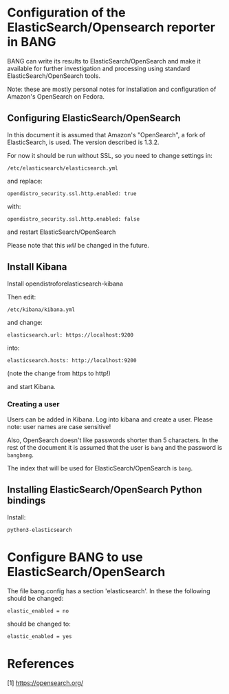 # Configuration of the ElasticSearch/Opensearch reporter in BANG

BANG can write its results to ElasticSearch/OpenSearch and make it available for further
investigation and processing using standard ElasticSearch/OpenSearch tools.

Note: these are mostly personal notes for installation and configuration of
Amazon's OpenSearch on Fedora.

## Configuring ElasticSearch/OpenSearch

In this document it is assumed that Amazon's "OpenSearch", a fork of
ElasticSearch, is used. The version described is 1.3.2.

For now it should be run without SSL, so you need to change settings in:

    /etc/elasticsearch/elasticsearch.yml

and replace:

    opendistro_security.ssl.http.enabled: true

with:

    opendistro_security.ssl.http.enabled: false

and restart ElasticSearch/OpenSearch

Please note that this *will* be changed in the future.

## Install Kibana

Install opendistroforelasticsearch-kibana

Then edit:

    /etc/kibana/kibana.yml

and change:

    elasticsearch.url: https://localhost:9200

into:

    elasticsearch.hosts: http://localhost:9200

(note the change from https to http!)

and start Kibana.

### Creating a user

Users can be added in Kibana. Log into kibana and create a user. Please note:
user names are case sensitive!

Also, OpenSearch doesn't like passwords shorter than 5 characters. In the rest
of the document it is assumed that the user is `bang` and the password is
`bangbang`.

The index that will be used for ElasticSearch/OpenSearch is `bang`.

## Installing ElasticSearch/OpenSearch Python bindings

Install:

    python3-elasticsearch

# Configure BANG to use ElasticSearch/OpenSearch

The file bang.config has a section 'elasticsearch'. In these the following
should be changed:

    elastic_enabled = no

should be changed to:

    elastic_enabled = yes

# References


[1] <https://opensearch.org/>
